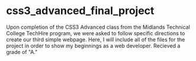 # css3_advanced_final_project
Upon completion of the CSS3 Advanced class from the Midlands Technical College TechHire program, we were asked to follow specific directions to create our third simple webpage. Here, I will include all of the files for the project in order to show my beginnings as a web developer.  Recieved a grade of "A."

